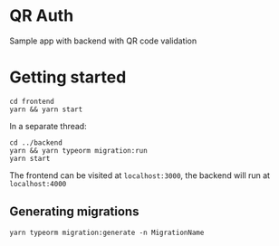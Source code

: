 # QR Auth
Sample app with backend with QR code validation

# Getting started
```
cd frontend
yarn && yarn start
```

In a separate thread:
```
cd ../backend
yarn && yarn typeorm migration:run
yarn start
```

The frontend can be visited at `localhost:3000`, the backend will run at `localhost:4000`

## Generating migrations
`yarn typeorm migration:generate -n MigrationName`
